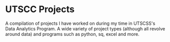 # UTSCC Projects

A compilation of projects I have worked on during my time in UTSCSS's Data Analytics Program. A wide variety of project types (although all revolve around data) and programs such as python, sq, excel and more. 
